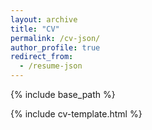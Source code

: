 ```yaml
---
layout: archive
title: "CV"
permalink: /cv-json/
author_profile: true
redirect_from:
  - /resume-json
---
```


{% include base_path %}

{% include cv-template.html %}

<!-- <div class="cv-download-links">
  <a href="{{ base_path }}/files/cv.pdf" class="btn btn--inverse">Download CV as PDF</a>
  <a href="{{ base_path }}" class="btn btn--inverse">View Markdown CV</a>
</div> -->
